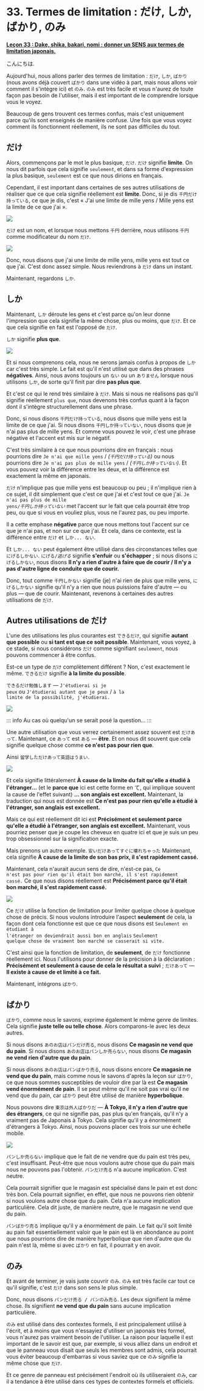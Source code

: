 # **33. Termes de limitation : だけ, しか, ばかり, のみ**

[**Leçon 33 : Dake, shika, bakari, nomi : donner un SENS aux termes de limitation japonais.**](https://www.youtube.com/watch?v=OoJLexUR_o0&list=PLg9uYxuZf8x_A-vcqqyOFZu06WlhnypWj&index=35&pp=iAQB)

こんにちは.

Aujourd'hui, nous allons parler des termes de limitation : <code>だけ</code>, <code>しか</code>, <code>ばかり</code> (nous avons déjà couvert <code>ばかり</code> dans une vidéo à part, mais nous allons voir comment il s'intègre ici) et <code>のみ</code>. <code>のみ</code> est très facile et vous n'aurez de toute façon pas besoin de l'utiliser, mais il est important de le comprendre lorsque vous le voyez.

Beaucoup de gens trouvent ces termes confus, mais c'est uniquement parce qu'ils sont enseignés de manière confuse. Une fois que vous voyez comment ils fonctionnent réellement, ils ne sont pas difficiles du tout.

## だけ

Alors, commençons par le mot le plus basique, <code>だけ</code>. <code>だけ</code> signifie **limite**. On nous dit parfois que cela signifie <code>seulement</code>, et dans sa forme d'expression la plus basique, <code>seulement</code> est ce que nous dirions en français.

Cependant, il est important dans certaines de ses autres utilisations de réaliser que ce que cela signifie réellement est **limite**. Donc, si je dis <code>千円だけ持っている</code>, ce que je dis, c'est « J'ai une limite de mille yens / Mille yens est la limite de ce que j'ai ».

![](../media/image706.webp)

<code>だけ</code> est un nom, et lorsque nous mettons <code>千円</code> derrière, nous utilisons <code>千円</code> comme modificateur du nom <code>だけ</code>.

![](../media/image766.webp)

Donc, nous disons que j'ai une limite de mille yens, mille yens est tout ce que j'ai. C'est donc assez simple. Nous reviendrons à <code>だけ</code> dans un instant.

Maintenant, regardons <code>しか</code>.

## しか

Maintenant, <code>しか</code> déroute les gens et c'est parce qu'on leur donne l'impression que cela signifie la même chose, plus ou moins, que <code>だけ</code>. Et ce que cela signifie en fait est l'opposé de <code>だけ</code>.

<code>しか</code> signifie **plus que**.

![](../media/image374.webp)

Et si nous comprenons cela, nous ne serons jamais confus à propos de <code>しか</code> car c'est très simple. Le fait est qu'il n'est utilisé que dans des phrases **négatives**. Ainsi, nous avons toujours un <code>ない</code> ou un <code>ありません</code> lorsque nous utilisons <code>しか</code>, de sorte qu'il finit par dire **pas plus que**.

Et c'est ce qui le rend très similaire à <code>だけ</code>. Mais si nous ne réalisons pas qu'il signifie réellement <code>plus que</code>, nous devenons très confus quant à la façon dont il s'intègre structurellement dans une phrase.

Donc, si nous disons <code>千円だけ持っている</code>, nous disons que mille yens est la limite de ce que j'ai. Si nous disons <code>千円しか持っていない</code>, nous disons que je n'ai pas plus de mille yens. Et comme vous pouvez le voir, c'est une phrase négative et l'accent est mis sur le négatif.

C'est très similaire à ce que nous pourrions dire en français : nous pourrions dire <code>Je n'ai que mille yens</code> / *(<code>千円だけ持っている</code>)* ou nous pourrions dire <code>Je n'ai pas plus de mille yens</code> / *(<code>千円しか持っていない</code>)*. Et vous pouvez voir la différence entre les deux, et la différence est exactement la même en japonais.

<code>だけ</code> n'implique pas que mille yens est beaucoup ou peu ; il n'implique rien à ce sujet, il dit simplement que c'est ce que j'ai et c'est tout ce que j'ai. <code>Je n'ai pas plus de mille yens/*千円しか持っていない*</code> met l'accent sur le fait que cela pourrait être trop peu, ou que si vous en vouliez plus, vous ne l'aurez pas, ou peu importe.

Il a cette emphase **négative** parce que nous mettons tout l'accent sur ce que je n'ai pas, et non sur ce que j'ai. Et cela, dans ce contexte, est la différence entre <code>だけ</code> et <code>しか... ない</code>.

Et <code>しか... ない</code> peut également être utilisé dans des circonstances telles que <code>にげるしかない</code>. <code>にげる/*逃げる*</code> signifie **s'enfuir** ou **s'échapper** ; si nous disons <code>にげるしかない</code>, nous disons **Il n'y a rien d'autre à faire que de courir / Il n'y a pas d'autre ligne de conduite que de courir.**

Donc, tout comme <code>千円しかない</code> signifie (je) n'ai rien de plus que mille yens, <code>にげるしかない</code> signifie qu'il n'y a rien que nous puissions faire d'autre — ou plus — que de courir. Maintenant, revenons à certaines des autres utilisations de <code>だけ</code>.

## Autres utilisations de だけ

L'une des utilisations les plus courantes est <code>できるだけ</code>, qui signifie **autant que possible** ou **si tant est que ce soit possible**. Maintenant, vous voyez, à ce stade, si nous considérons <code>だけ</code> comme signifiant <code>seulement</code>, nous pouvons commencer à être confus.

Est-ce un type de <code>だけ</code> complètement différent ? Non, c'est exactement le même. <code>できるだけ</code> signifie **à la limite du possible**.

<code>できるだけ勉強します</code> — <code>J'étudierai si je peux</code> ou <code>J'étudierai autant que je peux</code> / <code>à la limite de la possibilité, j'étudierai.</code>

![](../media/image837.webp)

::: info
Au cas où quelqu'un se serait posé la question...
:::

Une autre utilisation que vous verrez certainement assez souvent est <code>だけあって</code>. Maintenant, ce <code>あって</code> est <code>ある</code> — **être**. Et on nous dit souvent que cela signifie quelque chose comme **ce n'est pas pour rien que**.

Ainsi <code>留学しただけあって英語はうまい</code>.

![](../media/image667.webp)

Et cela signifie littéralement **À cause de la limite du fait qu'elle a étudié à l'étranger...** (et le **parce que** ici est cette forme en て, qui implique souvent la cause de l'effet suivant) **... son anglais est excellent.** Maintenant, la traduction qui nous est donnée est **Ce n'est pas pour rien qu'elle a étudié à l'étranger, son anglais est excellent.**

Mais ce qui est réellement dit ici est **Précisément et seulement parce qu'elle a étudié à l'étranger, son anglais est excellent.** Maintenant, vous pourriez penser que je coupe les cheveux en quatre ici et que je suis un peu trop obsessionnel sur la signification exacte.

Mais prenons un autre exemple. <code>安いだけあってすぐに壊れちゃった</code> Maintenant, cela signifie **À cause de la limite de son bas prix, il s'est rapidement cassé.**

Maintenant, cela n'aurait aucun sens de dire, n'est-ce pas, <code>Ce n'est pas pour rien qu'il était bon marché, il s'est rapidement cassé.</code> Ce que nous disons réellement est **Précisément parce qu'il était bon marché, il s'est rapidement cassé.**

![](../media/image274.webp)

Ce <code>だけ</code> utilise la fonction de limitation pour limiter quelque chose à quelque chose de précis. Si nous voulons introduire l'aspect **seulement** de cela, la façon dont cela fonctionne est que ce que nous disons est <code>Seulement en étudiant à l'étranger on deviendrait aussi bon en anglais</code> <code>Seulement quelque chose de vraiment bon marché se casserait si vite.</code>

C'est ainsi que la fonction de limitation, de **seulement**, de <code>だけ</code> fonctionne réellement ici. Nous l'utilisons pour donner de la précision à la déclaration : **Précisément et seulement à cause de cela le résultat a suivi** ; <code>だけあって</code> — **Il existe à cause de et limité à ce fait.**

Maintenant, intégrons <code>ばかり</code>.

## ばかり

<code>ばかり</code>, comme nous le savons, exprime également le même genre de limites. Cela signifie **juste telle ou telle chose**. Alors comparons-le avec les deux autres.

Si nous disons <code>あのお店はパンだけ売る</code>, nous disons **Ce magasin ne vend que du pain**. Si nous disons <code>あのお店はパンしか売らない</code>, nous disons **Ce magasin ne vend rien d'autre que du pain**.

Si nous disons <code>あのお店はパンばかり売る</code>, nous disons encore **Ce magasin ne vend que du pain**, mais comme nous le savons d'après la leçon sur <code>ばかり</code>, ce que nous sommes susceptibles de vouloir dire par là est **Ce magasin vend énormément de pain**. Il se peut même qu'il ne soit pas vrai qu'il ne vend que du pain, car <code>ばかり</code> peut être utilisé de manière **hyperbolique**.

Nous pouvons dire <code>東京は外人ばかりだ</code> — **À Tokyo, il n'y a rien d'autre que des étrangers**, ce qui ne signifie pas, pas plus qu'en français, qu'il n'y a vraiment pas de Japonais à Tokyo. Cela signifie qu'il y a énormément d'étrangers à Tokyo. Ainsi, nous pouvons placer ces trois sur une échelle mobile.

![](../media/image770.webp)

<code>パンしか売らない</code> implique que le fait de ne vendre que du pain est très peu, c'est insuffisant. Peut-être que nous voulons autre chose que du pain mais nous ne pouvons pas l'obtenir. <code>パンだけ売る</code> n'a aucune implication. C'est neutre.

Cela pourrait signifier que le magasin est spécialisé dans le pain et est donc très bon. Cela pourrait signifier, en effet, que nous ne pouvons rien obtenir si nous voulons autre chose que du pain. Cela n'a aucune implication particulière. Cela dit juste, de manière neutre, que le magasin ne vend que du pain.

<code>パンばかり売る</code> implique qu'il y a énormément de pain. Le fait qu'il soit limité au pain fait essentiellement valoir que le pain est là en abondance au point que nous pourrions dire de manière hyperbolique que rien d'autre que du pain n'est là, même si avec <code>ばかり</code> en fait, il pourrait y en avoir.

## のみ

Et avant de terminer, je vais juste couvrir <code>のみ</code>. <code>のみ</code> est très facile car tout ce qu'il signifie, c'est <code>だけ</code> dans son sens le plus simple.

Donc, nous disons <code>パンだけ売る / パンのみ売る</code>. Les deux signifient la même chose. Ils signifient **ne vend que du pain** sans aucune implication particulière.

<code>のみ</code> est utilisé dans des contextes formels, il est principalement utilisé à l'écrit, et à moins que vous n'essayiez d'utiliser un japonais très formel, vous n'aurez pas vraiment besoin de l'utiliser. La raison pour laquelle il est important de le savoir est que, par exemple, si vous alliez dans un endroit et que le panneau vous disait que seuls les membres sont admis, cela pourrait vous éviter beaucoup d'embarras si vous saviez que ce <code>のみ</code> signifie la même chose que <code>だけ</code>.

Et ce genre de panneau est précisément l'endroit où ils utiliseraient <code>のみ</code>, car il a tendance à être utilisé dans ces types de contextes formels et officiels.
